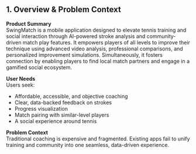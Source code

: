 ## **1. Overview & Problem Context**

**Product Summary**\
SwingMatch is a mobile application designed to elevate tennis training and social interaction through AI-powered stroke analysis and community-driven match play features. It empowers players of all levels to improve their technique using advanced video analysis, professional comparisons, and personalized improvement simulations. Simultaneously, it fosters connection by enabling players to find local match partners and engage in a gamified social ecosystem.

**User Needs**\
Users seek:

- Affordable, accessible, and objective coaching
- Clear, data-backed feedback on strokes
- Progress visualization
- Match pairing with similar-level players
- A social experience around tennis

**Problem Context**\
Traditional coaching is expensive and fragmented. Existing apps fail to unify training and community into one seamless, data-driven experience.
